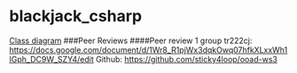 # blackjack_csharp
[Class diagram](https://github.com/sebastiangus/1dv607_ws3/blob/master/Class%20Diagram.pdf)
###Peer Reviews
####Peer review 1
group tr222cj: https://docs.google.com/document/d/1Wr8_R1pjWx3dqkOwq07hfkXLxxWh1IGph_DC9W_SZY4/edit
Github: https://github.com/sticky4loop/ooad-ws3
